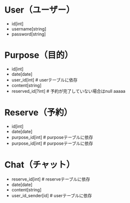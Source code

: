 # User（ユーザー）
- id[int]
- username[string]
- password[string]

# Purpose（目的）
- id[int]
- date[date]
- user_id[int] # userテーブルに依存
- content[string]
- reserved_id[?int] # 予約が完了していない場合はnull
aaaaa
# Reserve（予約）
- id[int]
- date[date]
- purpose_id[int] # purposeテーブルに依存
- purpose_id[int] # purposeテーブルに依存

# Chat（チャット）
- reserve_id[int] # reserveテーブルに依存
- date[date]
- content[string]
- user_id_sender[id] # userテーブルに依存